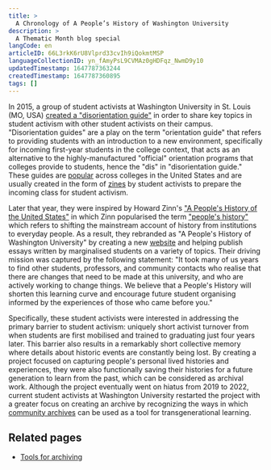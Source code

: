 ```yaml
---
title: >
  A Chronology of A People’s History of Washington University
description: >
  A Thematic Month blog special
langCode: en
articleID: 66L3rkK6rU8Vlprd33cvIh9iQokmtMSP
languageCollectionID: yn_fAmyPsL9CVMAz0gHDFqz_NwmD9y10
updatedTimestamp: 1647787363244
createdTimestamp: 1647787360895
tags: []
---
```


In 2015, a group of student activists at Washington University in St. Louis (MO, USA) [created a "disorientation guide"](https://issuu.com/wudis/docs/wudis) in order to share key topics in student activism with other student activists on their campus. "Disorientation guides" are a play on the term "orientation guide" that refers to providing students with an introduction to a new environment, specifically for incoming first-year students in the college context, that acts as an alternative to the highly-manufactured "official" orientation programs that colleges provide to students, hence the "dis" in "disorientation guide." These guides are [popular](http://wupeopleshistory.weebly.com/disorientation-guides.html) across colleges in the United States and are usually created in the form of [zines](https://en.wikipedia.org/wiki/Zine) by student activists to prepare the incoming class for student activism.

Later that year, they were inspired by Howard Zinn's ["A People's History of the United States"](https://en.wikipedia.org/wiki/A_People%27s_History_of_the_United_States) in which Zinn popularised the term ["people's history"](https://en.wikipedia.org/wiki/People%27s_history) which refers to shifting the mainstream account of history from institutions to everyday people. As a result, they rebranded as "A People's History of Washington University" by creating a new [website](http://wupeopleshistory.weebly.com) and helping publish essays written by marginalised students on a variety of topics. Their driving mission was captured by the following statement: "It took many of us years to find other students, professors, and community contacts who realise that there are changes that need to be made at this university, and who are actively working to change things. We believe that a People's History will shorten this learning curve and encourage future student organising informed by the experiences of those who came before you."

Specifically, these student activists were interested in addressing the primary barrier to student activism: uniquely short activist turnover from when students are first mobilised and trained to graduating just four years later. This barrier also results in a remarkably short collective memory where details about historic events are constantly being lost. By creating a project focused on capturing people's personal lived histories and experiences, they were also functionally saving their histories for a future generation to learn from the past, which can be considered as archival work. Although the project eventually went on hiatus from 2019 to 2022, current student activists at Washington University restarted the project with a greater focus on creating an archive by recognizing the ways in which [community archives](/organising/community-archiving) can be used as a tool for transgenerational learning.

## Related pages

-   [Tools for archiving](/organising/archiving-tools)